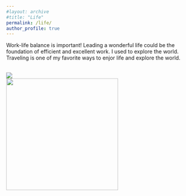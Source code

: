 ```yaml
---
#layout: archive
#title: "Life"
permalink: /life/
author_profile: true
---
```


Work-life balance is important! Leading a wonderful life could be the foundation of efficient and excellent work. I used to explore the world. Traveling is one of my favorite ways to enjor life and explore the world.  

<br/><img src='/images/500x300.png'>  
<img align="left" src='/images/IMG_3147.JPG' width=300 >  
